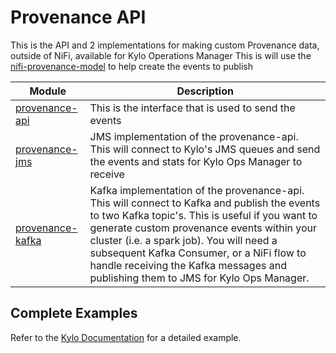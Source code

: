 Provenance API
==============

This is the API and 2 implementations for making custom Provenance data, outside of NiFi, available for Kylo Operations Manager
This is will use the [nifi-provenance-model](,,/nifi/nifi-provenance-model) to help create the events to publish



| Module        | Description           |
| ------------- |-------------|
| [provenance-api](provenance-api) | This is the interface that is used to send the events
| [provenance-jms](provenance-jms) | JMS implementation of the provenance-api. This will connect to Kylo's JMS queues and send the events and stats for Kylo Ops Manager to receive
| [provenance-kafka](provenance-kafka) | Kafka implementation of the provenance-api.  This will connect to Kafka and publish the events to two Kafka topic's.  This is useful if you want to generate custom provenance events within your cluster (i.e. a spark job).  You will need a subsequent Kafka Consumer, or a NiFi flow to handle receiving the Kafka messages and publishing them to JMS for Kylo Ops Manager.


## Complete Examples
   Refer to the [Kylo Documentation](http://kylo.readthedocs.io/en/master/how-to-guides/CustomProvenanceEvents.html) for a detailed example.


